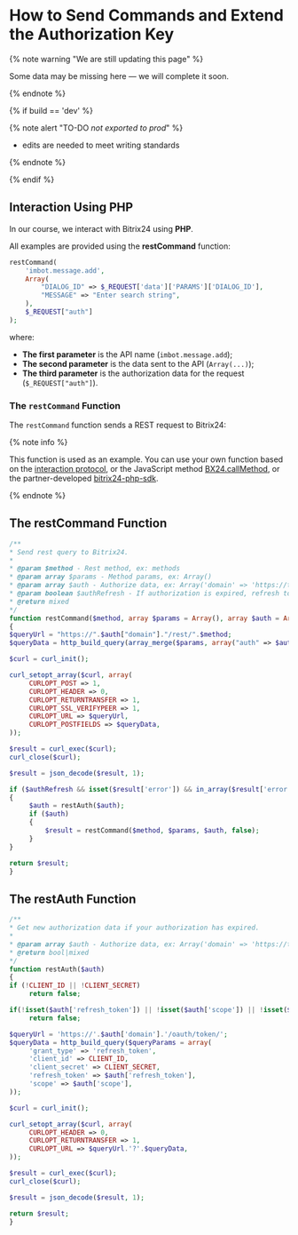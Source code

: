 # How to Send Commands and Extend the Authorization Key

{% note warning "We are still updating this page" %}

Some data may be missing here — we will complete it soon.

{% endnote %}

{% if build == 'dev' %}

{% note alert "TO-DO _not exported to prod_" %}

- edits are needed to meet writing standards

{% endnote %}

{% endif %}

## Interaction Using PHP

In our course, we interact with Bitrix24 using **PHP**.

All examples are provided using the **restCommand** function:

```php
restCommand(
    'imbot.message.add',
    Array(
        "DIALOG_ID" => $_REQUEST['data']['PARAMS']['DIALOG_ID'],
        "MESSAGE" => "Enter search string",
    ),
    $_REQUEST["auth"]
);
```

where:
- **The first parameter** is the API name (`imbot.message.add`);
- **The second parameter** is the data sent to the API (`Array(...)`);
- **The third parameter** is the authorization data for the request (`$_REQUEST["auth"]`).

### The `restCommand` Function

The `restCommand` function sends a REST request to Bitrix24:

{% note info %}

This function is used as an example. You can use your own function based on the [interaction protocol](../how-to-call-rest-api/general-principles.md), or the JavaScript method [BX24.callMethod](../../sdk/bx24-js-sdk/how-to-call-rest-methods/bx24-call-method.md), or the partner-developed [bitrix24-php-sdk](https://github.com/mesilov/bitrix24-php-sdk).

{% endnote %}

## The restCommand Function

```php
/**
* Send rest query to Bitrix24.
*
* @param $method - Rest method, ex: methods
* @param array $params - Method params, ex: Array()
* @param array $auth - Authorize data, ex: Array('domain' => 'https://test.bitrix24.com', 'access_token' => '7inpwszbuu8vnwr5jmabqa467rqur7u6')
* @param boolean $authRefresh - If authorization is expired, refresh token
* @return mixed
*/
function restCommand($method, array $params = Array(), array $auth = Array(), $authRefresh = true)
{
$queryUrl = "https://".$auth["domain"]."/rest/".$method;
$queryData = http_build_query(array_merge($params, array("auth" => $auth["access_token"])));

$curl = curl_init();

curl_setopt_array($curl, array(
     CURLOPT_POST => 1,
     CURLOPT_HEADER => 0,
     CURLOPT_RETURNTRANSFER => 1,
     CURLOPT_SSL_VERIFYPEER => 1,
     CURLOPT_URL => $queryUrl,
     CURLOPT_POSTFIELDS => $queryData,
));

$result = curl_exec($curl);
curl_close($curl);

$result = json_decode($result, 1);

if ($authRefresh && isset($result['error']) && in_array($result['error'], array('expired_token', 'invalid_token')))
{
     $auth = restAuth($auth);
     if ($auth)
     {
         $result = restCommand($method, $params, $auth, false);
     }
}

return $result;
}
```

## The restAuth Function

```php
/**
* Get new authorization data if your authorization has expired.
*
* @param array $auth - Authorize data, ex: Array('domain' => 'https://test.bitrix24.com', 'access_token' => '7inpwszbuu8vnwr5jmabqa467rqur7u6')
* @return bool|mixed
*/
function restAuth($auth)
{
if (!CLIENT_ID || !CLIENT_SECRET)
     return false;

if(!isset($auth['refresh_token']) || !isset($auth['scope']) || !isset($auth['domain']))
     return false;

$queryUrl = 'https://'.$auth['domain'].'/oauth/token/';
$queryData = http_build_query($queryParams = array(
     'grant_type' => 'refresh_token',
     'client_id' => CLIENT_ID,
     'client_secret' => CLIENT_SECRET,
     'refresh_token' => $auth['refresh_token'],
     'scope' => $auth['scope'],
));

$curl = curl_init();

curl_setopt_array($curl, array(
     CURLOPT_HEADER => 0,
     CURLOPT_RETURNTRANSFER => 1,
     CURLOPT_URL => $queryUrl.'?'.$queryData,
));

$result = curl_exec($curl);
curl_close($curl);

$result = json_decode($result, 1);

return $result;
}
```